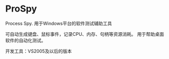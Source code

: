 ProSpy
======

Process Spy. 用于Windows平台的软件测试辅助工具

可自动生成键盘、鼠标事件，记录CPU、内存、句柄等资源消耗。
用于帮助桌面软件的自动化测试。

开发工具：VS2005及以后的版本

